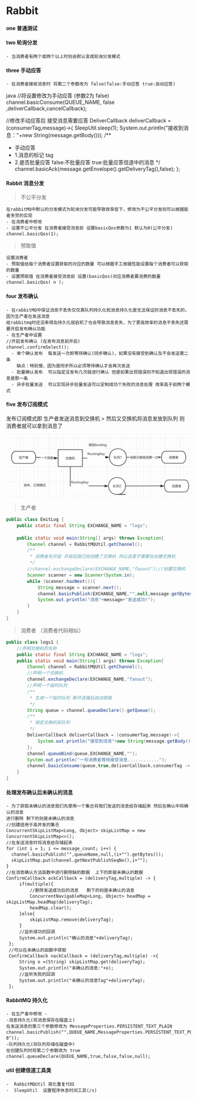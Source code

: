 # Rabbit
#### one 普通测试
#### two 轮询分发
    - 当消费者有两个或两个以上时则会默认变成轮询分发模式
#### three 手动应答
    - 在消费者接收消息时 将第二个参数改为 false(false:手动应答 true:自动应答)
  java
//将设置修改为手动应答 (参数2为 false)
channel.basicConsume(QUEUE_NAME, false ,deliverCallback,cancelCallback);

//修改手动应答后 接受消息需要应答
DeliverCallback deliverCallback = (consumerTag,message)->{
 SleepUtil.sleep(1);
 System.out.println("接收到消息："+new String(message.getBody()));
  /**
  * 手动应答
  * 1.消息的标记 tag
  * 2.是否批量应答 false:不批量应答  true:批量应答信道中的消息
    */
    channel.basicAck(message.getEnvelope().getDeliveryTag(),false);
    };
#### Rabbit 消息分发
> 不公平分发 

    在rabbitMQ中默认的分发模式为轮询分发可能导致效率低下，修改为不公平分发则可以根据能者多劳的实现
    - 在消费者中修改
    - 设置不公平分发 在消费者接受消息前 设置basicQos参数为1 默认为0(公平分发)
    channel.basicQos(1);
> 预取值

    设置消费者
    - 预取值给每个消费者设置获取的对应的数量 可以根据手工根据性能设置每个消费者可以获取的数量
    - 设置预取值 在消费者接受消息前 设置(basicQos)对应消费者要消费的数量
    channel.basicQos( n );

#### four 发布确认
    - 在rabbitMQ中保证消息不丢失仅仅靠队列持久化和消息持久化是无法保证的消息不丢失的，因为生产者在发送消息
    给rabbitmq时还没来得及持久化就宕机了也会导致消息丢失，为了更高效率的消息不丢失还需要开启发布确认功能
    - 在生产者中设置
    //开启发布确认 (在发布消息前开启)
    channel.confirmSelect();
      - 单个确认发布  每发送一次即等待确认(同步确认)，如果没有接受到确认及不会发送第二条
        缺点：特别慢，因为是同步所以必须等待确认才会再次发送
      - 批量确认发布  可以指定没发布几次就进行确认 但是如果出现错误则不知道出现错误的消息是那一条
      - 异步批量发送  可以实现异步批量发送可以定制成功个失败的消息处理 效率高于前两个模式

#### five 发布订阅模式
发布订阅模式即 生产者发送消息到交换机 > 然后又交换机将消息发放到队列 则  消费者就可以拿到消息了 

![a1](rabbitmq.assets/a1.png)
> 生产者
```java
public class EmitLog {
    public static final String EXCHANGE_NAME = "logs";

    public static void main(String[] args) throws Exception{
        Channel channel = RabbitMQUtil.getChannel();
        /**
         * 消费者先开启 开启后就已经创建了交换机 所以这里不需要在创建交换机
         */
        //channel.exchangeDeclare(EXCHANGE_NAME,"fauout");//创建交换机
        Scanner scanner = new Scanner(System.in);
        while (scanner.hasNext()){
            String message = scanner.next();
            channel.basicPublish(EXCHANGE_NAME,"",null,message.getBytes("UTF-8"));
            System.out.println("消息"+message+"发送成功!");
        }
    }
}
```
> 消费者 （消费者代码相似）
```java
public class logs1 {
    //声明交换机的名称
    public static final String EXCHANGE_NAME = "logs";
    public static void main(String[] args) throws Exception{
        Channel channel = RabbitMQUtil.getChannel();
        //声明一个交换机
        channel.exchangeDeclare(EXCHANGE_NAME,"fanout");
        //声明一个临时队列
        /**
         * 生成一个临时队列 断开连接后自动销毁
         */
        String queue = channel.queueDeclare().getQueue();
        /**
         * 绑定交换机和队列
         */
        DeliverCallback deliverCallback = (consumerTag,message)->{
            System.out.println("接受到消息"+new String(message.getBody()));
        };
        channel.queueBind(queue,EXCHANGE_NAME,"");
        System.out.println("一号消费者等待接受消息............");
        channel.basicConsume(queue,true,deliverCallback,consumerTag -> {});
    }
}
```



#### 处理发布确认后未确认的消息
    - 为了获取未确认的消息我们先使用一个集合将我们发送的消息给存储起来 然后在确认中将确认的消息
    进行删除 剩下的则是未确认的消息
    //创建适用于高并发的集合
    ConcurrentSkipListMap<Long, Object> skipListMap = new ConcurrentSkipListMap<>();
    //在发送消息时将消息给存储起来
    for (int i = 1; i <= message_count; i++) {
      channel.basicPublish("",queueName,null,(i+"").getBytes());
      skipListMap.put(channel.getNextPublishSeqNo(),i+"");
    }
    //在消息确认方法函数中进行删除缺的数据  上下的即是未确认的数据
    ConfirmCallback ackCallback = (deliveryTag,multiple) -> {
         if(multiple){
             //删除发送成功后的消息   剩下的则是未确认的消息
             ConcurrentNavigableMap<Long, Object> headMap = skipListMap.headMap(deliveryTag);
             headMap.clear();
         }else{
             skipListMap.remove(deliveryTag);
         }
         //监听成功的回调
         System.out.println("确认的消息"+deliveryTag);
     };
     //可以在未确认的函数中获取
     ConfirmCallback nackCallback = (deliveryTag,multiple) ->{
         String o =(String) skipListMap.get(deliveryTag);
         System.out.println("未确认的消息:"+o);
         //监听失败的回调
         System.out.println("未确认的消息Tag"+deliveryTag);
     };

#### RabbitMQ 持久化
    - 在生产者中修改 -
    -消息持久化(将消息保存在磁盘上)
    在发送消息的第三个参数修改为 MessageProperties.PERSISTENT_TEXT_PLAIN
    channel.basicPublish("",QUEUE_NAME,MessageProperties.PERSISTENT_TEXT_PLAIN,next.getBytes("UTF-8"));
    -队列持久化(将队列存储在磁盘中)
    在创建队列时将第二个参数改为 true
    channel.queueDeclare(QUEUE_NAME,true,false,false,null);
#### util 创建信道工具类
    -  RabbitMQUtil 简化重复代码
    -  SleepUtil  设置程序休息时间工具(/s)

